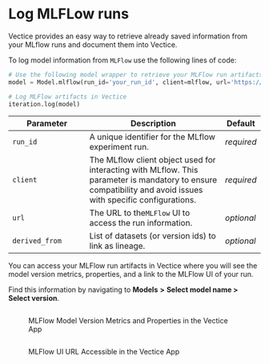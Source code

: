 # Log MLFLow runs

Vectice provides an easy way to retrieve already saved information from your MLflow runs and document them into Vectice.

To log model information from `MLFlow` use the following lines of code:

```python
# Use the following model wrapper to retrieve your MLFlow run artifacts
model = Model.mlflow(run_id='your_run_id', client=mlflow, url='https://your_url.com')

# Log MLFlow artifacts in Vectice
iteration.log(model)
```

<table><thead><tr><th width="184.5">Parameter</th><th width="421">Description</th><th>Default</th></tr></thead><tbody><tr><td><code>run_id</code></td><td>A unique identifier for the MLflow experiment run.</td><td><em>required</em></td></tr><tr><td><code>client</code></td><td>The MLflow client object used for interacting with MLflow. This parameter is mandatory to ensure compatibility and avoid issues with specific configurations.</td><td><em>required</em></td></tr><tr><td><code>url</code></td><td>The URL to the<code>MLFlow</code> UI to access the run information.</td><td><em>optional</em></td></tr><tr><td><code>derived_from</code></td><td>List of datasets (or version ids) to link as lineage.</td><td><em>optional</em></td></tr></tbody></table>

You can access your MLFlow run artifacts in Vectice where you will see the model version metrics, properties, and a link to the MLFlow UI of your run.

Find this information by navigating to **Models** **>** **Select model name > Select version**.&#x20;

<figure><img src="../../.gitbook/assets/Screen Shot 2023-08-03 at 1.17.13 PM.png" alt=""><figcaption><p>MLFlow Model Version Metrics and Properties in the Vectice App</p></figcaption></figure>

<figure><img src="../../.gitbook/assets/MLflow-blur.png" alt=""><figcaption><p>MLFlow UI URL Accessible in the Vectice App</p></figcaption></figure>
